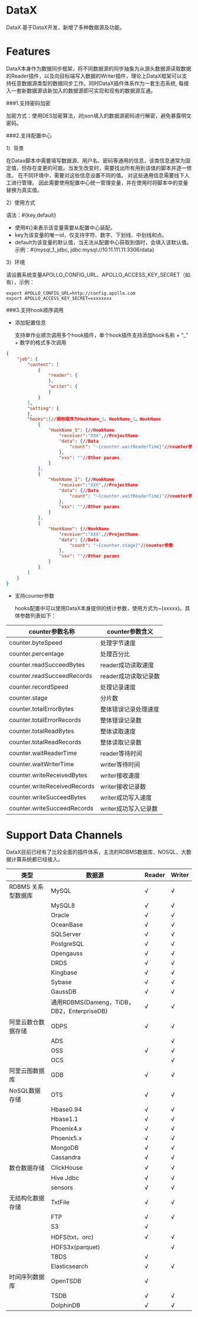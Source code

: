 # DataX

DataX
基于DataX开发，新增了多种数据源及功能。

# Features

DataX本身作为数据同步框架，将不同数据源的同步抽象为从源头数据源读取数据的Reader插件，以及向目标端写入数据的Writer插件，理论上DataX框架可以支持任意数据源类型的数据同步工作。同时DataX插件体系作为一套生态系统, 每接入一套新数据源该新加入的数据源即可实现和现有的数据源互通。

###1.支持密码加密

加密方式：使用DES加密算法，对json填入的数据源密码进行解密，避免暴露明文密码。

###2.支持配置中心

1）背景

在Datax脚本中需要填写数据源、用户名、密码等通用的信息，该类信息通常为固定值，但存在变更的可能。当发生改变时，需要找出所有用到该值的脚本并逐一修改。 在不同环境中，需要对这些信息设置不同的值。 对这些通用信息需要线下人工进行管理。 因此需要使用配置中心统一管理变量，并在使用时将脚本中的变量替换为真实值。

2）使用方式

   语法：#{key,default}
   - 使用#{}来表示该变量需要从配置中心装配。
   - key为该变量的唯一id，仅支持字符、数字、下划线、中划线和点。
   - default为该变量的默认值，当无法从配置中心获取到值时，会填入该默认值。
   示例：#{mysql_1_jdbc, jdbc:mysql://10.11.111.11:3306/data}

3）环境

请设置系统变量APOLLO_CONFIG_URL、APOLLO_ACCESS_KEY_SECRET（如有），示例：
```shell
export APOLLO_CONFIG_URL=http://config.apollo.com
export APOLLO_ACCESS_KEY_SECRET=xxxxxxxx
```

###3.支持hook顺序调用

- 添加配置信息
  
    支持单作业顺次调用多个hook插件，单个hook插件支持添加hook名称 + “_” + 数字的格式多次调用

```json
{
    "job": {
        "content": [
            {
                "reader": {
                },
                "writer": {
                }
            }
        ],
        "setting": {
        },
        "hooks":[//调用顺序为HookName_5、HookName_1、HookName
            {
                "HookName_5": {//HookName
                    "receiver":"XXX",//ProjectName
                    "data": {//Data
                        "count": "~{counter.waitReaderTime}"//counter参数
                    },
                    "xxx": ""//Other params
                }
            },
            {
                "HookName_1": {//HookName
                    "receiver":"XXX",//ProjectName
                    "data": {//Data
                        "count": "~{counter.waitReaderTime}"//counter参数
                    },
                    "xxx": ""//Other params
                }
            },
            {
                "HookName": {//HookName
                    "receiver":"XXX",//ProjectName
                    "data": {//Data
                        "count": "~{counter.stage}"//counter参数
                    },
                    "xxx": ""//Other params
                }
            }
        ]
    }
}    
```
- 支持counter参数

  hooks配置中可以使用DataX本身提供的统计参数，使用方式为~{xxxxx}。具体参数列表如下：

| **counter参数名称** | **counter参数含义** |
| --- | --- |
| counter.byteSpeed | 处理字节速度 |
| counter.percentage | 处理百分比 |
| counter.readSucceedBytes | reader成功读取速度 |
| counter.readSucceedRecords | reader成功读取记录数 |
| counter.recordSpeed | 处理记录速度 |
| counter.stage | 分片数 |
| counter.totalErrorBytes | 整体错误记录处理速度 |
| counter.totalErrorRecords | 整体错误记录数 |
| counter.totalReadBytes | 整体读取速度 |
| counter.totalReadRecords | 整体读取记录数 |
| counter.waitReaderTime | reader等待时间 |
| counter.waitWriterTime | writer等待时间 |
| counter.writeReceivedBytes | writer接收速度 |
| counter.writeReceivedRecords | writer接收记录数 |
| counter.writeSucceedBytes | writer成功写入速度 |
| counter.writeSucceedRecords | writer成功写入记录数 |


# Support Data Channels 

DataX目前已经有了比较全面的插件体系，主流的RDBMS数据库、NOSQL、大数据计算系统都已经接入。

| **类型** | **数据源** | **Reader** | **Writer** |
| --- | --- | --- | --- |
| RDBMS 关系型数据库 | MySQL | √ |√ |
| | MySQL8 | √ |√ |
| | Oracle | √ |√ |
| | OceanBase | √ |√ |
| | SQLServer | √ |√ |
| | PostgreSQL | √ |√ |
| | Opengauss | √ |√ |
| | DRDS | √ |√ |
| | Kingbase| √ |√ |
| | Sybase| √ |√ |
| | GaussDB| √ |√ |
| | 通用RDBMS(Dameng，TiDB，DB2，EnterpriseDB)| √ |√ |
| 阿里云数仓数据存储 | ODPS | √ |√ |
| | ADS | |√ |
| | OSS | √ |√ |
| | OCS | |√ |
| 阿里云图数据库 | GDB | √ |√ |
| NoSQL数据存储 | OTS | √ |√ |
| | Hbase0.94 | √ |√ |
| | Hbase1.1 | √ |√ |
| | Phoenix4.x | √ |√ |
| | Phoenix5.x | √ |√ |
| | MongoDB | √ |√ |
| | Cassandra | √ |√ |
| 数仓数据存储 | ClickHouse | √ |√ |
| | Hive Jdbc | √ |√ |
| | sensors | √ |√ |
| 无结构化数据存储 | TxtFile | √ |√ |
| | FTP | √ |√ |
| | S3 | √ | |
| | HDFS(txt，orc) | √ |√ |
| | HDFS3x(parquet) | |√ |
| | TBDS | √ | |
| | Elasticsearch | √ |√ |
| 时间序列数据库 | OpenTSDB | √ | |
| | TSDB | √ |√ |
| | DolphinDB | √ |√ |